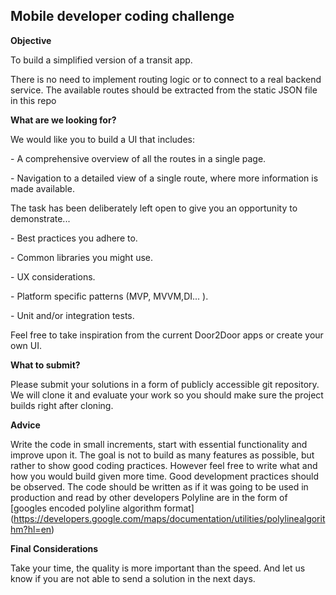 ## Mobile developer coding challenge

**Objective**

To build a simplified version of a transit app.

There is no need to implement routing logic or to connect to a real backend service. The available routes should be extracted from the static JSON file in this repo

**What are we looking for?**

We would like you to build a UI that includes:

­- A comprehensive overview of all the routes in a single page.

­- Navigation to a detailed view of a single route, where more information is made available.


The task has been deliberately left open to give you an opportunity to demonstrate...

­- Best practices you adhere to.

­- Common libraries you might use.

­- UX considerations.

­- Platform specific patterns (MVP, MVVM,DI... ).

­- Unit and/or integration tests.

Feel free to take inspiration from the current Door2Door apps or create your own UI.

**What to submit?**

Please submit your solutions in a form of publicly accessible git repository. We will clone it and evaluate your work so you should make sure the project builds right after cloning.

**Advice**

­Write the code in small increments, start with essential functionality and improve upon it. The goal is not to build as many features as possible, but rather to show good coding practices. However feel free to write what and how you would build given more time. 
­Good development practices should be observed. The code should be written as if it was going to be used in production and read by other developers 
­Polyline are in the form of [googles encoded polyline algorithm format] (https://developers.google.com/maps/documentation/utilities/polylinealgorithm?hl=en)

**Final Considerations**

Take your time, the quality is more important than the speed. And let us know if you are not able to send a solution in the next days.
